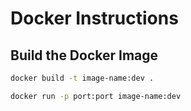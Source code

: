 # Docker Instructions

## Build the Docker Image

```bash
docker build -t image-name:dev .
```

```sh
docker run -p port:port image-name:dev
```